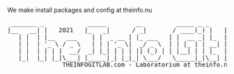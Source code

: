 We make install packages and config at theinfo.nu

<pre>
 _______ _            _____        __         _____ _ _     _           _
|__   __| |   2021   |_   _|      / _|       / ____(_) |   | |         | |
   | |  | |__   ___    | |  _ __ | |_ ___   | |  __ _| |_  | |     __ _| |__
   | |  | '_ \ / _ \   | | | '_ \|  _/ _ \  | | |_ | | __| | |    / _` | '_ \
   | |  | | | |  __/  _| |_| | | | || (_) | | |__| | | |_  | |___| (_| | |_) |
   |_|  |_| |_|\___| |_____|_| |_|_| \___/   \_____|_|\__| |______\__,_|_.__/
	           THEINFOGITLAB.com - Laboratorium at theinfo.nu

</pre>

<!--
**theinfogitlab/theinfogitlab** is a ✨ _special_ ✨ repository because its `README.md` (this file) appears on your GitHub profile.

Here are some ideas to get you started:

- 🔭 I’m currently working on ...
- 🌱 I’m currently learning ...
- 👯 I’m looking to collaborate on ...
- 🤔 I’m looking for help with ...
- 💬 Ask me about ...
- 📫 How to reach me: ...
- 😄 Pronouns: ...
- ⚡ Fun fact: ...
-->
